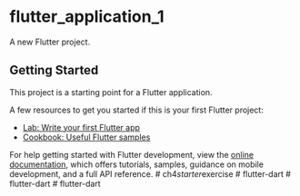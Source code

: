 # flutter_application_1

A new Flutter project.

## Getting Started

This project is a starting point for a Flutter application.

A few resources to get you started if this is your first Flutter project:

- [Lab: Write your first Flutter app](https://docs.flutter.dev/get-started/codelab)
- [Cookbook: Useful Flutter samples](https://docs.flutter.dev/cookbook)

For help getting started with Flutter development, view the
[online documentation](https://docs.flutter.dev/), which offers tutorials,
samples, guidance on mobile development, and a full API reference.
#   c h 4 _ s t a r t e r _ e x e r c i s e  
 #   f l u t t e r - d a r t  
 #   f l u t t e r - d a r t  
 #   f l u t t e r - d a r t  
 